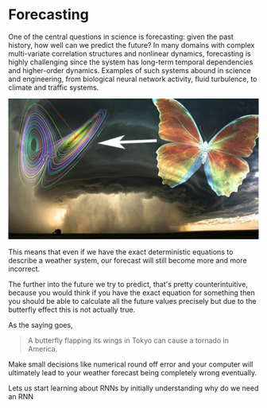 # Forecasting

One of the central questions in science is forecasting: given the past history, how well can we predict the future? In many domains with complex multi-variate correlation structures and nonlinear dynamics, forecasting is highly challenging since the system has long-term temporal dependencies and higher-order dynamics. Examples of such systems abound in science and engineering, from biological neural network activity, fluid turbulence, to climate and traffic systems. 

![Source: Google](.gitbook/assets/butterflyeffect.jpg)

This means that even if we have the exact deterministic equations to describe a weather system, our forecast will still become more and more incorrect.

The further into the future we try to predict, that's pretty counterintuitive, because you would think if you have the exact equation for something then you should be able to calculate all the future values precisely but due to the butterfly effect this is not actually true.

As the saying goes, 

> A butterfly flapping its wings in Tokyo can cause a tornado in America.

Make small decisions like numerical round off error and your computer will ultimately lead to your weather forecast being completely wrong eventually.

Lets us start learning about RNNs by initially understanding why do we need an RNN

